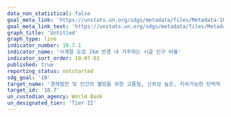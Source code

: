 ```yaml
---
data_non_statistical: false
goal_meta_link: 'https://unstats.un.org/sdgs/metadata/files/Metadata-10-07-01.pdf'
goal_meta_link_text: 'https://unstats.un.org/sdgs/metadata/files/Metadata-10-07-01.pdf'
graph_title: 'Untitled'
graph_type: line
indicator_number: 10.7.1
indicator_name: '사계절 도로 2km 반경 내 거주하는 시골 인구 비율'
indicator_sort_order: 10-07-01
published: true
reporting_status: notstarted
sdg_goal: '10'
target_name: '경제발전 및 인간의 웰빙을 위한 고품질, 신뢰성 높은, 지속가능한 탄력적 기반 시설 구축'
target_id: '10.7'
un_custodian_agency: World Bank
un_designated_tier: 'Tier II'
---
```

